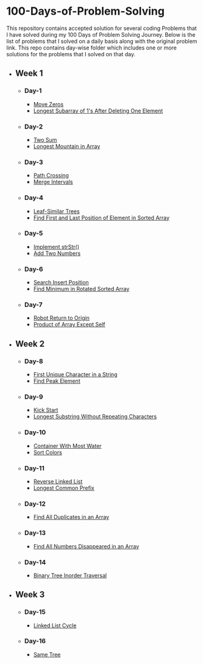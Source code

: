 # 100-Days-of-Problem-Solving

This repository contains accepted solution for several coding Problems that I have solved during my 100 Days of Problem Solving Journey. Below is the list of problems that I solved on a daily basis along with the original problem link. This repo contains day-wise folder which includes one or more solutions for the problems that I solved on that day.

- ## Week 1

  - ### Day-1

    - [Move Zeros](https://leetcode.com/problems/move-zeroes/)
    - [Longest Subarray of 1's After Deleting One Element](https://leetcode.com/problems/longest-subarray-of-1s-after-deleting-one-element/)

  - ### Day-2

    - [Two Sum](https://leetcode.com/problems/two-sum/)
    - [Longest Mountain in Array](https://leetcode.com/problems/longest-mountain-in-array/)

  - ### Day-3

    - [Path Crossing](https://leetcode.com/problems/path-crossing/)
    - [Merge Intervals](https://leetcode.com/problems/merge-intervals/)

  - ### Day-4

    - [Leaf-Similar Trees](https://leetcode.com/problems/leaf-similar-trees/)
    - [Find First and Last Position of Element in Sorted Array](https://leetcode.com/problems/find-first-and-last-position-of-element-in-sorted-array/)

  - ### Day-5

    - [Implement strStr()](https://leetcode.com/problems/implement-strstr/)
    - [Add Two Numbers](https://leetcode.com/problems/add-two-numbers/)

  - ### Day-6

    - [Search Insert Position](https://leetcode.com/problems/search-insert-position/)
    - [Find Minimum in Rotated Sorted Array](https://leetcode.com/problems/find-minimum-in-rotated-sorted-array/)

  - ### Day-7

    - [Robot Return to Origin](https://leetcode.com/problems/robot-return-to-origin/)
    - [Product of Array Except Self](https://leetcode.com/problems/product-of-array-except-self/)

- ## Week 2

  - ### Day-8

    - [First Unique Character in a String](https://leetcode.com/problems/first-unique-character-in-a-string/)
    - [Find Peak Element](https://leetcode.com/problems/find-peak-element/)

  - ### Day-9

    - [Kick Start](https://codingcompetitions.withgoogle.com/kickstart/round/00000000001a0069/0000000000414bfb)
    - [Longest Substring Without Repeating Characters](https://leetcode.com/problems/longest-substring-without-repeating-characters/)

  - ### Day-10

    - [Container With Most Water](https://leetcode.com/problems/container-with-most-water/)
    - [Sort Colors](https://leetcode.com/problems/sort-colors/)

  - ### Day-11

    - [Reverse Linked List](https://leetcode.com/problems/reverse-linked-list/)
    - [Longest Common Prefix](https://leetcode.com/problems/longest-common-prefix/)

  - ### Day-12

    - [Find All Duplicates in an Array](https://leetcode.com/problems/find-all-duplicates-in-an-array/)

  - ### Day-13

    - [Find All Numbers Disappeared in an Array](https://leetcode.com/problems/find-all-numbers-disappeared-in-an-array/)

  - ### Day-14

    - [Binary Tree Inorder Traversal](https://leetcode.com/problems/binary-tree-inorder-traversal/)

- ## Week 3

  - ### Day-15

    - [Linked List Cycle](https://leetcode.com/problems/linked-list-cycle/)

  - ### Day-16

    - [Same Tree](https://leetcode.com/problems/same-tree/)
